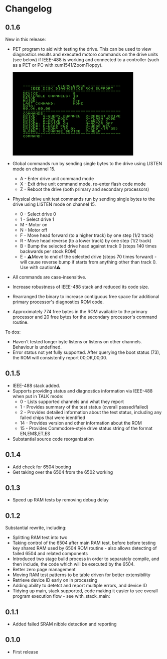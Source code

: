 # Changelog

## 0.1.6

New in this release:
- PET program to aid with testing the drive.  This can be used to view diagnostics results and executed motoro commands on the drive units (see below) if IEEE-488 is working and connected to a controller (such as a PET or PC with xum1541/ZoomFloppy).

    ![Main Screen](/docs/images/support/main-screen.png "Main Screen")

- Global commands run by sending single bytes to the drive using LISTEN mode on channel 15.
    - A - Enter drive unit command mode
    - X - Exit drive unit command mode, re-enter flash code mode
    - Z - Reboot the drive (both primary and secondary processors)
- Physical drive unit test commands run by sending single bytes to the drive using LISTEN mode on channel 15.
    - 0 - Select drive 0
    - 1 - Select drive 1
    - M - Motor on
    - N - Motor off
    - F - Move head forward (to a higher track) by one step (1/2 track)
    - R - Move head reverse (to a lower track) by one step (1/2 track)
    - B - Bump the selected drive head against track 0 (steps 140 times backwards per stock ROM)
    - E - ⚠️Move to end of the selected drive (steps 70 times forward) - will cause reverse bump if starts from anything other than track 0.  Use with caution!⚠️
- All commands are case-insensitive.
- Increase robustness of IEEE-488 stack and reduced its code size.
- Rearranged the binary to increase contiguous free space for additional primary processor's diagnostics ROM code.
- Approximately 774 free bytes in the ROM available to the primary processor and 20 free bytes for the secondary processor's command routine.

To dos:
- Haven't tested longer byte listens or listens on other channels.  Behaviour is undefined.
- Error status not yet fully supported.  After querying the boot status (73), the ROM will consistently report 00,OK,00,00.

## 0.1.5

- IEEE-488 stack added.
- Supports providing status and diagnostics information via IEEE-488 when put in TALK mode:
    - 0 - Lists supported channels and what they report
    - 1 - Provides summary of the test status (overall passed/failed)
    - 2 - Provides detailed information about the test status, including any failed chips that were identified
    - 14 - Provides version and other information about the ROM
    - 15 - Provides Commodore-style drive status string of the format EN,EM$,ET,ES
- Substantial source code reorganization

## 0.1.4

- Add check for 6504 booting
- Get taking over the 6504 from the 6502 working

## 0.1.3

- Speed up RAM tests by removing debug delay

## 0.1.2

Substantial rewrite, including:
- Splitting RAM test into two
- Taking control of the 6504 after main RAM test, before before testing key shared RAM used by 6504 ROM routine - also allows detecting of failed 6504 and related components
- Introduced two stage build process in order to separately compile, and then include, the code which will be executed by the 6504.
- Better zero page management
- Moving RAM test patterns to be table driven for better extensibility
- Retrieve device ID early on in processing
- Adding ability to detetct and report multiple errors, and device ID 
- Tidying up main, stack supported, code making it easier to see overall program execution flow - see with_stack_main:

## 0.1.1

- Added failed SRAM nibble detection and reporting

## 0.1.0

- First release
